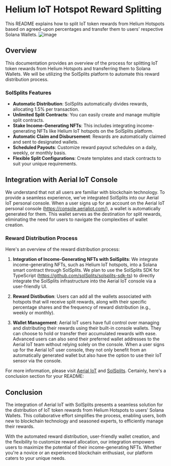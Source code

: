 # Helium IoT Hotspot Reward Splitting

This README explains how to split IoT token rewards from Helium Hotspots based on agreed-upon percentages and transfer them to users' respective Solana Wallets.
![image](https://github.com/laiot23/Helium-IOT-Hotspot-Reward-Splitting/assets/142753464/b9267e51-b7a8-4b3c-ad75-d729221ea7e5)


## Overview

This documentation provides an overview of the process for splitting IoT token rewards from Helium Hotspots and transferring them to Solana Wallets. We will be utilizing the SolSplits platform to automate this reward distribution process.

### SolSplits Features

- **Automatic Distribution**: SolSplits automatically divides rewards, allocating 1.5% per transaction.
- **Unlimited Split Contracts**: You can easily create and manage multiple split contracts.
- **Stake Income-Generating NFTs**: This includes integrating income-generating NFTs like Helium IoT hotspots on the SolSplits platform.
- **Automatic Claim and Disbursement**: Rewards are automatically claimed and sent to designated wallets.
- **Scheduled Payouts**: Customize reward payout schedules on a daily, weekly, or monthly basis.
- **Flexible Split Configurations**: Create templates and stack contracts to suit your unique requirements.

## Integration with Aerial IoT Console

We understand that not all users are familiar with blockchain technology. To provide a seamless experience, we've integrated SolSplits into our Aerial IoT personal console. When a user signs up for an account on the Aerial IoT personal console (https://console.aerialiot.com/), a wallet is automatically generated for them. This wallet serves as the destination for split rewards, eliminating the need for users to navigate the complexities of wallet creation.

### Reward Distribution Process

Here's an overview of the reward distribution process:

1. **Integration of Income-Generating NFTs with SolSplits**: We integrate income-generating NFTs, such as Helium IoT hotspots, into a Solana smart contract through SolSplits. We plan to use the SolSplits SDK for TypeScript (https://github.com/solSplits/solsplits-sdk-ts) to directly integrate the SolSplits infrastructure into the Aerial IoT console via a user-friendly UI.

2. **Reward Distibution**: Users can add all the wallets associated with hotspots that will receive split rewards, along with their specific percentage shares and the frequency of reward distribution (e.g., weekly or monthly).

3. **Wallet Management**: Aerial IoT users have full control over managing and distributing their rewards using their built-in console wallets. They can choose to hold or transfer their accumulated rewards with ease. Advanced users can also send their preferred wallet addresses to the Aerial IoT team without relying solely on the console. When a user signs up for the Aerial IoT user console, they not only benefit from an automatically generated wallet but also have the option to use their IoT sensor via the console.

For more information, please visit [Aerial IoT](https://www.aerial-iot.com/) and [SolSplits](https://www.solsplits.com/).
Certainly, here's a conclusion section for your README:

## Conclusion

The integration of Aerial IoT with SolSplits presents a seamless solution for the distribution of IoT token rewards from Helium Hotspots to users' Solana Wallets. This collaborative effort simplifies the process, enabling users, both new to blockchain technology and seasoned experts, to efficiently manage their rewards.

With the automated reward distribution, user-friendly wallet creation, and the flexibility to customize reward allocation, our integration empowers users to maximize the potential of their income-generating NFTs. Whether you're a novice or an experienced blockchain enthusiast, our platform caters to your unique needs.

